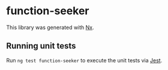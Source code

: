 # function-seeker

This library was generated with [Nx](https://nx.dev).

## Running unit tests

Run `ng test function-seeker` to execute the unit tests via [Jest](https://jestjs.io).
